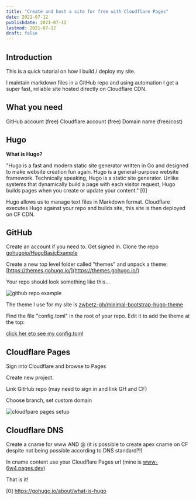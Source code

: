 ```yaml
---
title: "Create and host a site for free with Cloudflare Pages"
date: 2021-07-12
publishdate: 2021-07-12
lastmod: 2021-07-12
draft: false
---
```


## Introduction

This is a quick tutorial on how I build / deploy my site.

I maintain markdown files in a GitHub repo and using automation I get a super fast, reliable site hosted directly on Cloudflare CDN.

## What you need

GitHub account (free)
Cloudflare account (free)
Domain name (free/cost)

## Hugo

**What is Hugo?**

"Hugo is a fast and modern static site generator written in Go and designed to make website creation fun again. Hugo is a general-purpose website framework. Technically speaking, Hugo is a static site generator. Unlike systems that dynamically build a page with each visitor request, Hugo builds pages when you create or update your content." [0]

Hugo allows us to manage text files in Markdown format. Cloudflare executes Hugo against your repo and builds site, this site is then deployed on CF CDN.


## GitHub

Create an account if you need to. Get signed in. Clone the repo [gohugoio/HugoBasicExample](https://github.com/gohugoio/HugoBasicExample)

Create a new top level folder called "themes" and unpack a theme: [https://themes.gohugo.io/](https://themes.gohugo.io/)

Your repo should look something like this...

![github repo example](/asset/build-site-with-cloudflare-pages/github.png)

The theme I use for my site is [zwbetz-gh/minimal-bootstrap-hugo-theme](https://github.com/zwbetz-gh/minimal-bootstrap-hugo-theme)

Find the file "config.toml" in the root of your repo. Edit it to add the theme at the top:

[click her eto see my config.toml](https://github.com/leefuller23/www/blob/main/config.toml)

## Cloudflare Pages

Sign into Cloudflare and browse to Pages

Create new project.

Link GitHub repo (may need to sign in and link GH and CF)

Choose branch, set custom domain

![cloudfpare pages setup](/asset/build-site-with-cloudflare-pages/cf-pages.png)

## Cloudflare DNS

Create a cname for www AND @ (it is possible to create apex cname on CF despite not being possible according to DNS standard?!)

In cname content use your Cloudflare Pages url (mine is www-6w4.pages.dev)

That is it!

[0] https://gohugo.io/about/what-is-hugo

